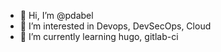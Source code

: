 - 👋 Hi, I’m @pdabel
- 👀 I’m interested in Devops, DevSecOps, Cloud
- 🌱 I’m currently learning hugo, gitlab-ci


<!---
pdabel/pdabel is a ✨ special ✨ repository because its `README.md` (this file) appears on your GitHub profile.
You can click the Preview link to take a look at your changes.
--->
